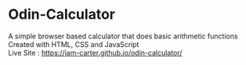 # Odin-Calculator
A simple browser based calculator that does basic arithmetic functions <br>
Created with HTML, CSS and JavaScript <br> 
Live Site : https://jam-carter.github.io/odin-calculator/
